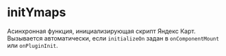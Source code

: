 # initYmaps

Асинхронная функция, инициализирующая скрипт Яндекс Карт. Вызывается автоматически, если `initializeOn` задан в `onComponentMount` или `onPluginInit`.
